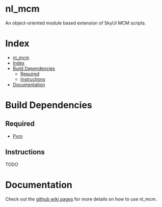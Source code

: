 # nl_mcm

An object-oriented module based extension of SkyUI MCM scripts.

# Index
<!--ts-->
   * [nl_mcm](#nl_mcm)
   * [Index](#index)
   * [Build Dependencies](#build-dependencies)
      * [Required](#required)
      * [Instructions](#instructions)
   * [Documentation](#documentation)

<!-- Added by: runner, at: Tue Feb 23 17:37:52 UTC 2021 -->

<!--te-->

# Build Dependencies

## Required

* [Pyro](https://github.com/fireundubh/pyro)

## Instructions

TODO

# Documentation

Check out the [github wiki pages](https://github.com/MrOctopus/nl_mcm/wiki) for more details on how to use nl_mcm.